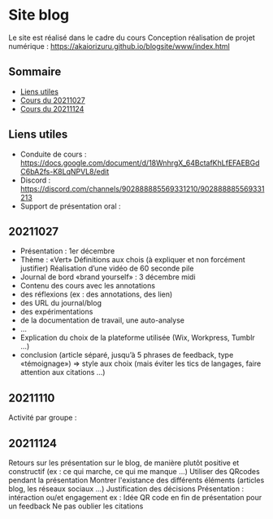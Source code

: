 # Site blog 
Le site est réalisé dans le cadre du cours Conception réalisation de projet numérique : https://akaiorizuru.github.io/blogsite/www/index.html


## Sommaire 
* [Liens utiles](#Liens-utiles)
* [Cours du 20211027](#20211027)
* [Cours du 20211124](#20211124)

## Liens utiles 
- Conduite de cours : https://docs.google.com/document/d/18WnhrgX_64BctafKhLfEFAEBGdC6bA2fs-K8LqNPVL8/edit 
- Discord : https://discord.com/channels/902888885569331210/902888885569331213 
- Support de présentation oral : 

## 20211027
- Présentation : 1er décembre
- Thème : «Vert»
        Définitions aux chois (à expliquer et non forcément justifier)
        Réalisation d’une vidéo de 60 seconde pile 
- Journal de bord «brand yourself» : 3 décembre midi 
- Contenu des cours avec les annotations
- des réflexions (ex : des annotations, des lien)
- des URL du journal/blog
- des expérimentations
- de la documentation de travail, une auto-analyse 
- ... 
- Explication du choix de la plateforme utilisée (Wix, Workpress, Tumblr ...) 
- conclusion (article séparé, jusqu’à 5 phrases de feedback, type «témoignage») 
=> style aux choix (mais éviter les tics de langages, faire attention aux citations ...)

## 20211110
Activité par groupe :
<!-- ajouter l'image de l'avion -->

## 20211124
Retours sur les présentation sur le blog, de manière plutôt positive et constructif (ex : ce qui marche, ce qui me manque ...)
Utiliser des QRcodes pendant la présentation 
Montrer l'existance des différents éléments (articles blog, les réseaux sociaux ...)
Justification des décisions 
Présentation : intéraction ou/et engagement 
        ex : Idée QR code en fin de présentation pour un feedback
Ne pas oublier les citations 
